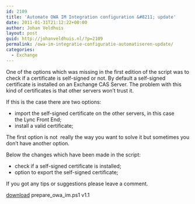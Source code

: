 ```yaml
---
id: 2109
title: 'Automate OWA IM Integration configuration &#8211; update'
date: 2011-01-31T21:12:22+00:00
author: Johan Veldhuis
layout: post
guid: http://johanveldhuis.nl/?p=2109
permalink: /owa-im-integratie-configuratie-automatiseren-update/
categories:
  - Exchange
---
```

One of the options which was missing in the first edition of the script was to check if a certificate is self-signed or not. By default a self-signed certificate is installed on an Exchange CAS Server. The problem with this kind of certificates is that other servers won&#8217;t trust it.

If this is the case there are two options:

  * import the self-signed certificate on the other servers, in this case the Lync Front End;
  * install a valid certificate;

The first option is not  really the way you want to solve it but sometimes you don&#8217;t have another option.

Below the changes which have been made in the script:

  * check if a self-signed certificate is installed;
  * option to export the self-signed certificate;

If you got any tips or suggestions please leave a comment.

<a href="http://www.johanveldhuis.nl/tools/scripts/prepare_owa_im_v11.ps1" target="_blank">download</a> prepare\_owa\_im.ps1 v1.1